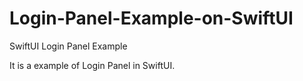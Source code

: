 # Login-Panel-Example-on-SwiftUI
SwiftUI Login Panel Example


It is a example of Login Panel in SwiftUI.
